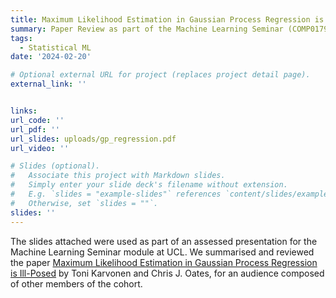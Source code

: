 ```yaml
---
title: Maximum Likelihood Estimation in Gaussian Process Regression is Ill-Posed
summary: Paper Review as part of the Machine Learning Seminar (COMP0179) module at UCL, taught by Marc Deisenroth and Brooks Paige.
tags:
  - Statistical ML
date: '2024-02-20'

# Optional external URL for project (replaces project detail page).
external_link: ''


links:
url_code: ''
url_pdf: ''
url_slides: uploads/gp_regression.pdf
url_video: ''

# Slides (optional).
#   Associate this project with Markdown slides.
#   Simply enter your slide deck's filename without extension.
#   E.g. `slides = "example-slides"` references `content/slides/example-slides.md`.
#   Otherwise, set `slides = ""`.
slides: ''
---
```


The slides attached were used as part of an assessed presentation for the Machine Learning Seminar module at UCL. We summarised and reviewed the paper [Maximum Likelihood Estimation in Gaussian Process Regression is Ill-Posed](https://jmlr.org/papers/v24/22-1153.html) by Toni Karvonen and Chris J. Oates, for an audience composed of other members of the cohort. 
